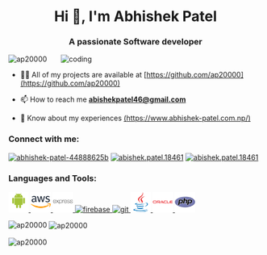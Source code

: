 <h1 align="center">Hi 👋, I'm Abhishek Patel</h1>
<h3 align="center">A passionate Software developer</h3>
<img align="right" alt="coding" width="400" src="https://user-images.githubusercontent.com/55389276/140866485-8fb1c876-9a8f-4d6a-98dc-08c4981eaf70.gif">
<p align="left"> <img src="https://komarev.com/ghpvc/?username=ap20000&label=Profile%20views&color=0e75b6&style=flat" alt="ap20000" /> </p>

- 👨‍💻 All of my projects are available at [https://github.com/ap20000](https://github.com/ap20000)

- 📫 How to reach me **abishekpatel46@gmail.com**

- 📄 Know about my experiences [(https://www.abhishek-patel.com.np/)](https://www.abhishek-patel.com.np/)

<h3 align="left">Connect with me:</h3>
<p align="left">
<a href="https://linkedin.com/in/abhishek-patel-44888625b" target="blank"><img align="center" src="https://raw.githubusercontent.com/rahuldkjain/github-profile-readme-generator/master/src/images/icons/Social/linked-in-alt.svg" alt="abhishek-patel-44888625b" height="30" width="40" /></a>
<a href="https://fb.com/abishek.patel.18461" target="blank"><img align="center" src="https://raw.githubusercontent.com/rahuldkjain/github-profile-readme-generator/master/src/images/icons/Social/facebook.svg" alt="abishek.patel.18461" height="30" width="40" /></a>
<a href="https://instagram.com/abishek.patel.18461" target="blank"><img align="center" src="https://raw.githubusercontent.com/rahuldkjain/github-profile-readme-generator/master/src/images/icons/Social/instagram.svg" alt="abishek.patel.18461" height="30" width="40" /></a>
</p>

<h3 align="left">Languages and Tools:</h3>
<p align="left"> <a href="https://developer.android.com" target="_blank" rel="noreferrer"> <img src="https://raw.githubusercontent.com/devicons/devicon/master/icons/android/android-original-wordmark.svg" alt="android" width="40" height="40"/> </a> <a href="https://aws.amazon.com" target="_blank" rel="noreferrer"> <img src="https://raw.githubusercontent.com/devicons/devicon/master/icons/amazonwebservices/amazonwebservices-original-wordmark.svg" alt="aws" width="40" height="40"/> </a> <a href="https://expressjs.com" target="_blank" rel="noreferrer"> <img src="https://raw.githubusercontent.com/devicons/devicon/master/icons/express/express-original-wordmark.svg" alt="express" width="40" height="40"/> </a> <a href="https://firebase.google.com/" target="_blank" rel="noreferrer"> <img src="https://www.vectorlogo.zone/logos/firebase/firebase-icon.svg" alt="firebase" width="40" height="40"/> </a> <a href="https://git-scm.com/" target="_blank" rel="noreferrer"> <img src="https://www.vectorlogo.zone/logos/git-scm/git-scm-icon.svg" alt="git" width="40" height="40"/> </a> <a href="https://www.java.com" target="_blank" rel="noreferrer"> <img src="https://raw.githubusercontent.com/devicons/devicon/master/icons/java/java-original.svg" alt="java" width="40" height="40"/> </a> <a href="https://www.oracle.com/" target="_blank" rel="noreferrer"> <img src="https://raw.githubusercontent.com/devicons/devicon/master/icons/oracle/oracle-original.svg" alt="oracle" width="40" height="40"/> </a> <a href="https://www.php.net" target="_blank" rel="noreferrer"> <img src="https://raw.githubusercontent.com/devicons/devicon/master/icons/php/php-original.svg" alt="php" width="40" height="40"/> </a> </p>

<p><img align="left" src="https://github-readme-stats.vercel.app/api/top-langs?username=ap20000&show_icons=true&locale=en&layout=compact" alt="ap20000" /></p>

<p>&nbsp;<img align="center" src="https://github-readme-stats.vercel.app/api?username=ap20000&show_icons=true&locale=en" alt="ap20000" /></p>

<p><img align="center" src="https://github-readme-streak-stats.herokuapp.com/?user=ap20000&" alt="ap20000" /></p>
